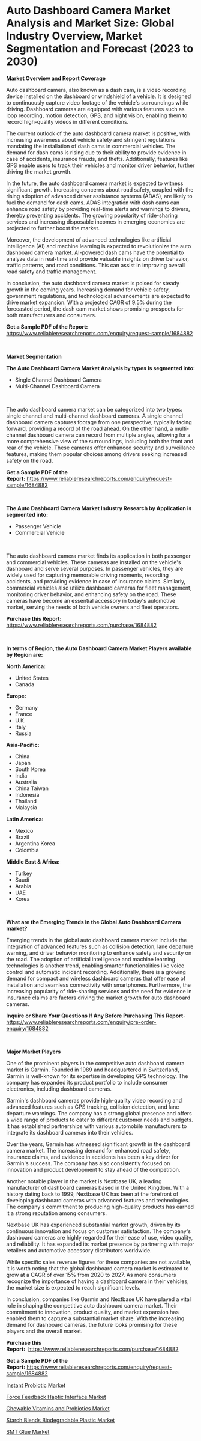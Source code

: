 <p><h1>Auto Dashboard Camera Market Analysis and Market Size: Global Industry Overview, Market Segmentation and Forecast (2023 to 2030)</h1></p><p><strong>Market Overview and Report Coverage</strong></p>
<p><p>Auto dashboard camera, also known as a dash cam, is a video recording device installed on the dashboard or windshield of a vehicle. It is designed to continuously capture video footage of the vehicle's surroundings while driving. Dashboard cameras are equipped with various features such as loop recording, motion detection, GPS, and night vision, enabling them to record high-quality videos in different conditions.</p><p>The current outlook of the auto dashboard camera market is positive, with increasing awareness about vehicle safety and stringent regulations mandating the installation of dash cams in commercial vehicles. The demand for dash cams is rising due to their ability to provide evidence in case of accidents, insurance frauds, and thefts. Additionally, features like GPS enable users to track their vehicles and monitor driver behavior, further driving the market growth.</p><p>In the future, the auto dashboard camera market is expected to witness significant growth. Increasing concerns about road safety, coupled with the rising adoption of advanced driver assistance systems (ADAS), are likely to fuel the demand for dash cams. ADAS integration with dash cams can enhance road safety by providing real-time alerts and warnings to drivers, thereby preventing accidents. The growing popularity of ride-sharing services and increasing disposable incomes in emerging economies are projected to further boost the market.</p><p>Moreover, the development of advanced technologies like artificial intelligence (AI) and machine learning is expected to revolutionize the auto dashboard camera market. AI-powered dash cams have the potential to analyze data in real-time and provide valuable insights on driver behavior, traffic patterns, and road conditions. This can assist in improving overall road safety and traffic management.</p><p>In conclusion, the auto dashboard camera market is poised for steady growth in the coming years. Increasing demand for vehicle safety, government regulations, and technological advancements are expected to drive market expansion. With a projected CAGR of 9.5% during the forecasted period, the dash cam market shows promising prospects for both manufacturers and consumers.</p></p>
<p><strong>Get a Sample PDF of the Report:</strong> <a href="https://www.reliableresearchreports.com/enquiry/request-sample/1684882">https://www.reliableresearchreports.com/enquiry/request-sample/1684882</a></p>
<p>&nbsp;</p>
<p><strong>Market Segmentation</strong></p>
<p><strong>The Auto Dashboard Camera Market Analysis by types is segmented into:</strong></p>
<p><ul><li>Single Channel Dashboard Camera</li><li>Multi-Channel Dashboard Camera</li></ul></p>
<p>&nbsp;</p>
<p><p>The auto dashboard camera market can be categorized into two types: single channel and multi-channel dashboard cameras. A single channel dashboard camera captures footage from one perspective, typically facing forward, providing a record of the road ahead. On the other hand, a multi-channel dashboard camera can record from multiple angles, allowing for a more comprehensive view of the surroundings, including both the front and rear of the vehicle. These cameras offer enhanced security and surveillance features, making them popular choices among drivers seeking increased safety on the road.</p></p>
<p><strong>Get a Sample PDF of the Report:</strong>&nbsp;<a href="https://www.reliableresearchreports.com/enquiry/request-sample/1684882">https://www.reliableresearchreports.com/enquiry/request-sample/1684882</a></p>
<p>&nbsp;</p>
<p><strong>The Auto Dashboard Camera Market Industry Research by Application is segmented into:</strong></p>
<p><ul><li>Passenger Vehicle</li><li>Commercial Vehicle</li></ul></p>
<p>&nbsp;</p>
<p><p>The auto dashboard camera market finds its application in both passenger and commercial vehicles. These cameras are installed on the vehicle's dashboard and serve several purposes. In passenger vehicles, they are widely used for capturing memorable driving moments, recording accidents, and providing evidence in case of insurance claims. Similarly, commercial vehicles also utilize dashboard cameras for fleet management, monitoring driver behavior, and enhancing safety on the road. These cameras have become an essential accessory in today's automotive market, serving the needs of both vehicle owners and fleet operators.</p></p>
<p><strong>Purchase this Report:</strong>&nbsp; <a href="https://www.reliableresearchreports.com/purchase/1684882">https://www.reliableresearchreports.com/purchase/1684882</a></p>
<p>&nbsp;</p>
<p><strong>In terms of Region, the Auto Dashboard Camera Market Players available by Region are:</strong></p>
<p>
    <p> <strong> North America: </strong>
        <ul>
            <li>United States</li>
            <li>Canada</li>
        </ul>
        </p> 
    <p> <strong> Europe: </strong>
        <ul>
            <li>Germany</li>
            <li>France</li>
            <li>U.K.</li>
            <li>Italy</li>
            <li>Russia</li>
        </ul>
        </p> 
    <p> <strong> Asia-Pacific: </strong>
        <ul>
            <li>China</li>
            <li>Japan</li>
            <li>South Korea</li>
            <li>India</li>
            <li>Australia</li>
            <li>China Taiwan</li>
            <li>Indonesia</li>
            <li>Thailand</li>
            <li>Malaysia</li>
        </ul>
        </p> 
    <p> <strong> Latin America: </strong>
        <ul>
            <li>Mexico</li>
            <li>Brazil</li>
            <li>Argentina Korea</li>
            <li>Colombia</li>
        </ul>
        </p> 
    <p> <strong> Middle East & Africa: </strong>
        <ul>
            <li>Turkey</li>
            <li>Saudi</li>
            <li>Arabia</li>
            <li>UAE</li>
            <li>Korea</li>
        </ul>
    </p>
    </p>
<p>&nbsp;</p>
<p><strong>What are the Emerging Trends in the Global Auto Dashboard Camera market?</strong></p>
<p><p>Emerging trends in the global auto dashboard camera market include the integration of advanced features such as collision detection, lane departure warning, and driver behavior monitoring to enhance safety and security on the road. The adoption of artificial intelligence and machine learning technologies is another trend, enabling smarter functionalities like voice control and automatic incident recording. Additionally, there is a growing demand for compact and wireless dashboard cameras that offer ease of installation and seamless connectivity with smartphones. Furthermore, the increasing popularity of ride-sharing services and the need for evidence in insurance claims are factors driving the market growth for auto dashboard cameras.</p></p>
<p><strong>Inquire or Share Your Questions If Any Before Purchasing This Report</strong>- <a href="https://www.reliableresearchreports.com/enquiry/pre-order-enquiry/1684882">https://www.reliableresearchreports.com/enquiry/pre-order-enquiry/1684882</a></p>
<p>&nbsp;</p>
<p><strong>Major Market Players</strong></p>
<p><p>One of the prominent players in the competitive auto dashboard camera market is Garmin. Founded in 1989 and headquartered in Switzerland, Garmin is well-known for its expertise in developing GPS technology. The company has expanded its product portfolio to include consumer electronics, including dashboard cameras. </p><p>Garmin's dashboard cameras provide high-quality video recording and advanced features such as GPS tracking, collision detection, and lane departure warnings. The company has a strong global presence and offers a wide range of products to cater to different customer needs and budgets. It has established partnerships with various automobile manufacturers to integrate its dashboard cameras into their vehicles.</p><p>Over the years, Garmin has witnessed significant growth in the dashboard camera market. The increasing demand for enhanced road safety, insurance claims, and evidence in accidents has been a key driver for Garmin's success. The company has also consistently focused on innovation and product development to stay ahead of the competition.</p><p>Another notable player in the market is Nextbase UK, a leading manufacturer of dashboard cameras based in the United Kingdom. With a history dating back to 1999, Nextbase UK has been at the forefront of developing dashboard cameras with advanced features and technologies. The company's commitment to producing high-quality products has earned it a strong reputation among consumers.</p><p>Nextbase UK has experienced substantial market growth, driven by its continuous innovation and focus on customer satisfaction. The company's dashboard cameras are highly regarded for their ease of use, video quality, and reliability. It has expanded its market presence by partnering with major retailers and automotive accessory distributors worldwide.</p><p>While specific sales revenue figures for these companies are not available, it is worth noting that the global dashboard camera market is estimated to grow at a CAGR of over 15% from 2020 to 2027. As more consumers recognize the importance of having a dashboard camera in their vehicles, the market size is expected to reach significant levels.</p><p>In conclusion, companies like Garmin and Nextbase UK have played a vital role in shaping the competitive auto dashboard camera market. Their commitment to innovation, product quality, and market expansion has enabled them to capture a substantial market share. With the increasing demand for dashboard cameras, the future looks promising for these players and the overall market.</p></p>
<p><strong>Purchase this Report:</strong>&nbsp;&nbsp;<a href="https://www.reliableresearchreports.com/purchase/1684882">https://www.reliableresearchreports.com/purchase/1684882</a></p>
<p></p>
<p><strong>Get a Sample PDF of the Report:</strong>&nbsp;<a href="https://www.reliableresearchreports.com/enquiry/request-sample/1684882">https://www.reliableresearchreports.com/enquiry/request-sample/1684882</a></p>
<p><p><a href="https://medium.com/@adibooy632501/instant-probiotic-market-analysis-and-sze-forecasted-for-period-from-2023-to-2030-aac990563d1b">Instant Probiotic Market</a></p><p><a href="https://www.linkedin.com/pulse/force-feedback-haptic-interface-market-research-report/">Force Feedback Haptic Interface Market</a></p><p><a href="https://medium.com/@fitanstorm7845/chewable-vitamins-and-probiotics-market-comprehensive-assessment-by-type-application-and-9b87479f251b">Chewable Vitamins and Probiotics Market</a></p><p><a href="https://www.linkedin.com/pulse/starch-blends-biodegradable-plastic-market-size-share-amp/">Starch Blends Biodegradable Plastic Market</a></p><p><a href="https://www.linkedin.com/pulse/smt-glue-market-insights-players-forecast-till-2030-aspire-research/">SMT Glue Market</a></p></p>